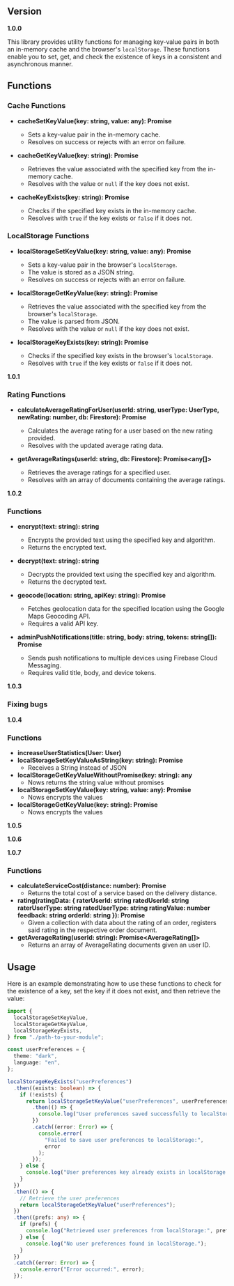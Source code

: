 ## Version

**1.0.0**

This library provides utility functions for managing key-value pairs in both an in-memory cache and the browser's `localStorage`. These functions enable you to set, get, and check the existence of keys in a consistent and asynchronous manner.

## Functions

### Cache Functions

- **cacheSetKeyValue(key: string, value: any): Promise<void>**

  - Sets a key-value pair in the in-memory cache.
  - Resolves on success or rejects with an error on failure.

- **cacheGetKeyValue(key: string): Promise<any>**

  - Retrieves the value associated with the specified key from the in-memory cache.
  - Resolves with the value or `null` if the key does not exist.

- **cacheKeyExists(key: string): Promise<boolean>**
  - Checks if the specified key exists in the in-memory cache.
  - Resolves with `true` if the key exists or `false` if it does not.

### LocalStorage Functions

- **localStorageSetKeyValue(key: string, value: any): Promise<void>**

  - Sets a key-value pair in the browser's `localStorage`.
  - The value is stored as a JSON string.
  - Resolves on success or rejects with an error on failure.

- **localStorageGetKeyValue(key: string): Promise<any>**

  - Retrieves the value associated with the specified key from the browser's `localStorage`.
  - The value is parsed from JSON.
  - Resolves with the value or `null` if the key does not exist.

- **localStorageKeyExists(key: string): Promise<boolean>**
  - Checks if the specified key exists in the browser's `localStorage`.
  - Resolves with `true` if the key exists or `false` if it does not.

**1.0.1**

### Rating Functions

- **calculateAverageRatingForUser(userId: string, userType: UserType, newRating: number, db: Firestore): Promise<AverageRating>**

  - Calculates the average rating for a user based on the new rating provided.
  - Resolves with the updated average rating data.

- **getAverageRatings(userId: string, db: Firestore): Promise<any[]>**

  - Retrieves the average ratings for a specified user.
  - Resolves with an array of documents containing the average ratings.

**1.0.2**

### Functions

- **encrypt(text: string): string**

  - Encrypts the provided text using the specified key and algorithm.
  - Returns the encrypted text.

- **decrypt(text: string): string**

  - Decrypts the provided text using the specified key and algorithm.
  - Returns the decrypted text.

- **geocode(location: string, apiKey: string): Promise<any>**

  - Fetches geolocation data for the specified location using the Google Maps Geocoding API.
  - Requires a valid API key.

- **adminPushNotifications(title: string, body: string, tokens: string[]): Promise<void>**
  - Sends push notifications to multiple devices using Firebase Cloud Messaging.
  - Requires valid title, body, and device tokens.

**1.0.3**

### Fixing bugs

**1.0.4**

### Functions
- **increaseUserStatistics(User: User)**
- **localStorageSetKeyValueAsString(key: string): Promise<any>**
  - Receives a String instead of JSON
- **localStorageGetKeyValueWithoutPromise(key: string): any**
  - Nows returns the string value without promises
- **localStorageSetKeyValue(key: string, value: any): Promise<void>**
  - Nows encrypts the values
- **localStorageGetKeyValue(key: string): Promise<any>**
  - Nows encrypts the values

**1.0.5**


**1.0.6**


**1.0.7**

### Functions
- **calculateServiceCost(distance: number): Promise<number>**
  - Returns the total cost of a service based on the delivery distance.
- **rating(ratingData: { raterUserId: string ratedUserId: string raterUserType: string ratedUserType: string ratingValue: number feedback: string orderId: string }): Promise<void>**
  - Given a collection with data about the rating of an order, registers said rating in the respective order document.
- **getAverageRating(userId: string): Promise<AverageRating[]>**
  - Returns an array of AverageRating documents given an user ID.

## Usage

Here is an example demonstrating how to use these functions to check for the existence of a key, set the key if it does not exist, and then retrieve the value:

```typescript
import {
  localStorageSetKeyValue,
  localStorageGetKeyValue,
  localStorageKeyExists,
} from "./path-to-your-module";

const userPreferences = {
  theme: "dark",
  language: "en",
};

localStorageKeyExists("userPreferences")
  .then((exists: boolean) => {
    if (!exists) {
      return localStorageSetKeyValue("userPreferences", userPreferences)
        .then(() => {
          console.log("User preferences saved successfully to localStorage.");
        })
        .catch((error: Error) => {
          console.error(
            "Failed to save user preferences to localStorage:",
            error
          );
        });
    } else {
      console.log("User preferences key already exists in localStorage.");
    }
  })
  .then(() => {
    // Retrieve the user preferences
    return localStorageGetKeyValue("userPreferences");
  })
  .then((prefs: any) => {
    if (prefs) {
      console.log("Retrieved user preferences from localStorage:", prefs);
    } else {
      console.log("No user preferences found in localStorage.");
    }
  })
  .catch((error: Error) => {
    console.error("Error occurred:", error);
  });
```
